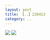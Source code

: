 ```yaml
---
layout: post
title: 【..】220413
category: ..
---
```

![](http://rab41f8zg.hd-bkt.clouddn.com/img/bottom.png)
![](http://rab41f8zg.hd-bkt.clouddn.com/img/zeyuanximeng-220413-1.png)
